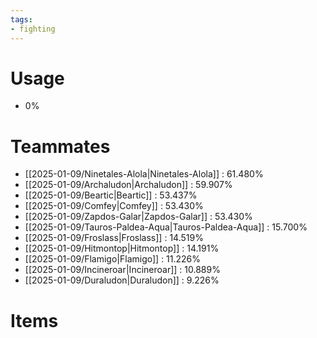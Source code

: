 ```yaml
---
tags:
- fighting
---
```

# Usage
- 0%
# Teammates
- [[2025-01-09/Ninetales-Alola|Ninetales-Alola]] : 61.480%
- [[2025-01-09/Archaludon|Archaludon]] : 59.907%
- [[2025-01-09/Beartic|Beartic]] : 53.437%
- [[2025-01-09/Comfey|Comfey]] : 53.430%
- [[2025-01-09/Zapdos-Galar|Zapdos-Galar]] : 53.430%
- [[2025-01-09/Tauros-Paldea-Aqua|Tauros-Paldea-Aqua]] : 15.700%
- [[2025-01-09/Froslass|Froslass]] : 14.519%
- [[2025-01-09/Hitmontop|Hitmontop]] : 14.191%
- [[2025-01-09/Flamigo|Flamigo]] : 11.226%
- [[2025-01-09/Incineroar|Incineroar]] : 10.889%
- [[2025-01-09/Duraludon|Duraludon]] : 9.226%
# Items